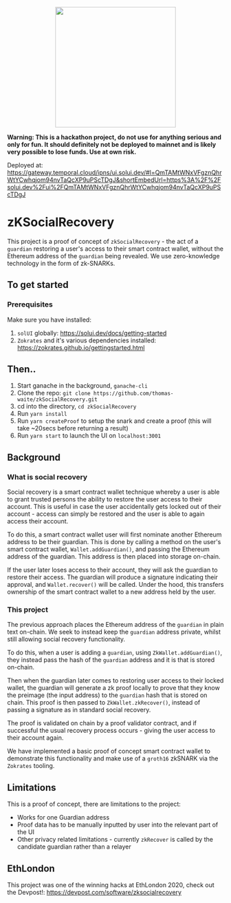 <p align="center"><img src="https://github.com/thomas-waite/zkSocialRecovery/blob/master/zkSocialRecovery.png?raw=true" width="280px"/></p>

__Warning: This is a hackathon project, do not use for anything serious and only for fun. It should definitely not be deployed to mainnet and is likely very possible to lose funds. Use at own risk.__

Deployed at: https://gateway.temporal.cloud/ipns/ui.solui.dev/#l=QmTAMtWNxVFgznQhrWtYCwhqjom94nvTaQcXP9uPScTDgJ&shortEmbedUrl=https%3A%2F%2Fsolui.dev%2Fui%2FQmTAMtWNxVFgznQhrWtYCwhqjom94nvTaQcXP9uPScTDgJ

# zKSocialRecovery
This project is a proof of concept of `zkSocialRecovery` - the act of a `guardian` restoring a  user's access to their smart contract wallet, without the Ethereum address of the `guardian` being revealed. We use zero-knowledge technology in the form of zk-SNARKs. 

## To get started
### Prerequisites
Make sure you have installed:
1. `solUI` globally: https://solui.dev/docs/getting-started
2. `Zokrates` and it's various dependencies installed: https://zokrates.github.io/gettingstarted.html 

## Then..
1) Start ganache in the background, `ganache-cli`
2) Clone the repo: `git clone https://github.com/thomas-waite/zkSocialRecovery.git`
3) cd into the directory, `cd zkSocialRecovery`
4) Run `yarn install`
5) Run `yarn createProof` to setup the snark and create a proof (this will take ~20secs before returning a result)
6) Run `yarn start` to launch the UI on `localhost:3001`

## Background
### What is social recovery
Social recovery is a smart contract wallet technique whereby a user is able to grant trusted persons the ability to restore the user access to their account. This is useful in case the user accidentally gets locked out of their account - access can simply be restored and the user is able to again access their account. 

To do this, a smart contract wallet user will first nominate another Ethereum address to be their guardian. This is done by calling a method on the user's smart contract wallet, `Wallet.addGuardian()`, and passing the Ethereum address of the guardian. This address is then placed into storage on-chain.

If the user later loses access to their account, they will ask the guardian to restore their access. The guardian will produce a signature indicating their approval, and `Wallet.recover()` will be called. Under the hood, this transfers ownership of the smart contract wallet to a new address held by the user. 

### This project
The previous approach places the Ethereum address of the `guardian` in plain text on-chain. We seek to instead keep the `guardian` address private, whilst still allowing social recovery functionality. 

To do this, when a user is adding a `guardian`, using `ZkWallet.addGuardian()`, they instead pass the hash of the `guardian` address and it is that is stored on-chain. 

Then when the guardian later comes to restoring user access to their locked wallet, the guardian will generate a zk proof locally to prove that they know the preimage (the input address) to the `guardian` hash that is stored on chain. This proof is then passed to `ZkWallet.zkRecover()`, instead of passing a signature as in standard social recovery. 

The proof is validated on chain by a proof validator contract, and if successful the usual recovery process occurs - giving the user access to their account again. 

We have implemented a basic proof of concept smart contract wallet to demonstrate this functionality and make use of a `groth16` zkSNARK via the `Zokrates` tooling. 

## Limitations
This is a proof of concept, there are limitations to the project:
- Works for one Guardian address
- Proof data has to be manually inputted by user into the relevant part of the UI
- Other privacy related limitations - currently `zkRecover` is called by the candidate guardian rather than a relayer


## EthLondon
This project was one of the winning hacks at EthLondon 2020, check out the Devpost!: https://devpost.com/software/zksocialrecovery



